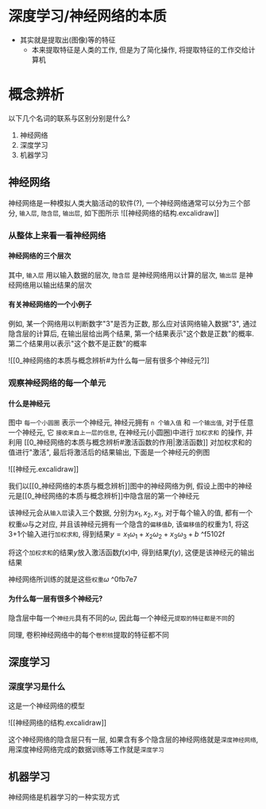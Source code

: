 # 深度学习/神经网络的本质

- 其实就是提取出(图像)等的特征
	- 本来提取特征是人类的工作, 但是为了简化操作, 将提取特征的工作交给计算机


# 概念辨析

以下几个名词的联系与区别分别是什么?
1. 神经网络
2. 深度学习
3. 机器学习

## 神经网络

神经网络是一种模拟人类大脑活动的软件(?), 一个神经网络通常可以分为三个部分, `输入层`, `隐含层`, `输出层`, 如下图所示
![[神经网络的结构.excalidraw]]

### 从整体上来看一看神经网络

#### 神经网络的三个层次

其中, `输入层` 用以输入数据的层次, `隐含层` 是神经网络用以计算的层次, `输出层` 是神经网络用以输出结果的层次

#### 有关神经网络的一个小例子

例如, 某一个网络用以判断数字"3"是否为正数, 那么应对该网络输入数据"3", 通过隐含层的计算后, 在输出层给出两个结果, 第一个结果表示"这个数是正数"的概率. 第二个结果用以表示"这个数不是正数"的概率

![[0_神经网络的本质与概念辨析#为什么每一层有很多个神经元?]]


### 观察神经网络的每一个单元

#### 什么是神经元

图中 `每一个小圆圈` 表示一个神经元, 神经元拥有 `n 个输入值` 和 `一个输出值`, 对于任意一个神经元, 它 `接收来自上一层的信息`, 在神经元(小圆圈)中进行 `加权求和` 的操作, 并利用 [[0_神经网络的本质与概念辨析#激活函数的作用|激活函数]] 对加权求和的值进行"激活", 最后将激活后的结果输出, 下面是一个神经元的例图

![[神经元.excalidraw]]

我们以[[0_神经网络的本质与概念辨析]]图中的神经网络为例, 假设上图中的神经元是[[0_神经网络的本质与概念辨析]]中隐含层的第一个神经元

该神经元会从`输入层`读入三个数据, 分别为$x_1, x_2, x_3$, 对于每个输入的值, 都有一个权重$\omega$与之对应, 并且该神经元拥有一个隐含的`偏移值`$b$, 该`偏移值`的权重为1, 将这3+1个输入进行`加权求和`, 得到结果$y = x_1\omega_1 + x_2\omega_2+x_3\omega_3+b$ ^f5102f

将这个`加权求和`的结果$y$放入激活函数$f(x)$中, 得到结果$f(y)$, 这便是该神经元的输出结果

神经网络所训练的就是这些`权重`$\omega$ ^0fb7e7

#### 为什么每一层有很多个神经元?

隐含层中每一个`神经元`具有不同的$\omega$, 因此每一个神经元`提取的特征都是不同`的

同理, 卷积神经网络中的每个`卷积核`提取的特征都不同

## 深度学习

### 深度学习是什么

这是一个神经网络的模型

![[神经网络的结构.excalidraw]]

这个神经网络的隐含层只有一层, 如果含有多个隐含层的神经网络就是`深度神经网络`, 用深度神经网络完成的数据训练等工作就是`深度学习`


## 机器学习

神经网络是机器学习的一种实现方式




